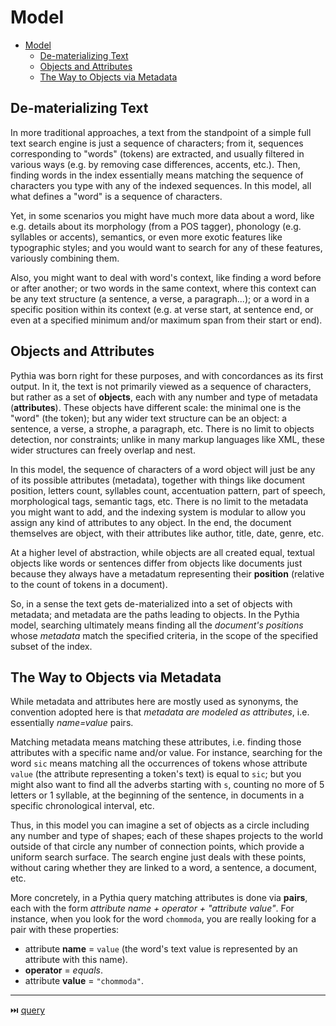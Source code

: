 # Model

- [Model](#model)
  - [De-materializing Text](#de-materializing-text)
  - [Objects and Attributes](#objects-and-attributes)
  - [The Way to Objects via Metadata](#the-way-to-objects-via-metadata)

## De-materializing Text

In more traditional approaches, a text from the standpoint of a simple full text search engine is just a sequence of characters; from it, sequences corresponding to "words" (tokens) are extracted, and usually filtered in various ways (e.g. by removing case differences, accents, etc.). Then, finding words in the index essentially means matching the sequence of characters you type with any of the indexed sequences. In this model, all what defines a "word" is a sequence of characters.

Yet, in some scenarios you might have much more data about a word, like e.g. details about its morphology (from a POS tagger), phonology (e.g. syllables or accents), semantics, or even more exotic features like typographic styles; and you would want to search for any of these features, variously combining them.

Also, you might want to deal with word's context, like finding a word before or after another; or two words in the same context, where this context can be any text structure (a sentence, a verse, a paragraph...); or a word in a specific position within its context (e.g. at verse start, at sentence end, or even at a specified minimum and/or maximum span from their start or end).

## Objects and Attributes

Pythia was born right for these purposes, and with concordances as its first output. In it, the text is not primarily viewed as a sequence of characters, but rather as a set of **objects**, each with any number and type of metadata (**attributes**). These objects have different scale: the minimal one is the "word" (the token); but any wider text structure can be an object: a sentence, a verse, a strophe, a paragraph, etc. There is no limit to objects detection, nor constraints; unlike in many markup languages like XML, these wider structures can freely overlap and nest.

In this model, the sequence of characters of a word object will just be any of its possible attributes (metadata), together with things like document position, letters count, syllables count, accentuation pattern, part of speech, morphological tags, semantic tags, etc. There is no limit to the metadata you might want to add, and the indexing system is modular to allow you assign any kind of attributes to any object. In the end, the document themselves are object, with their attributes like author, title, date, genre, etc.

At a higher level of abstraction, while objects are all created equal, textual objects like words or sentences differ from objects like documents just because they always have a metadatum representing their **position** (relative to the count of tokens in a document).

So, in a sense the text gets de-materialized into a set of objects with metadata; and metadata are the paths leading to objects. In the Pythia model, searching ultimately means finding all the _document's positions_ whose _metadata_ match the specified criteria, in the scope of the specified subset of the index.

## The Way to Objects via Metadata

While metadata and attributes here are mostly used as synonyms, the convention adopted here is that _metadata are modeled as attributes_, i.e. essentially _name=value_ pairs.

Matching metadata means matching these attributes, i.e. finding those attributes with a specific name and/or value. For instance, searching for the word `sic` means matching all the occurrences of tokens whose attribute `value` (the attribute representing a token's text) is equal to `sic`; but you might also want to find all the adverbs starting with `s`, counting no more of 5 letters or 1 syllable, at the beginning of the sentence, in documents in a specific chronological interval, etc.

Thus, in this model you can imagine a set of objects as a circle including any number and type of shapes; each of these shapes projects to the world outside of that circle any number of connection points, which provide a uniform search surface. The search engine just deals with these points, without caring whether they are linked to a word, a sentence, a document, etc.

More concretely, in a Pythia query matching attributes is done via **pairs**, each with the form _attribute name + operator + "attribute value"_. For instance, when you look for the word `chommoda`, you are really looking for a pair with these properties:

- attribute **name** = `value` (the word's text value is represented by an attribute with this name).
- **operator** = _equals_.
- attribute **value** = `"chommoda"`.

---

⏭️ [query](query.md)
